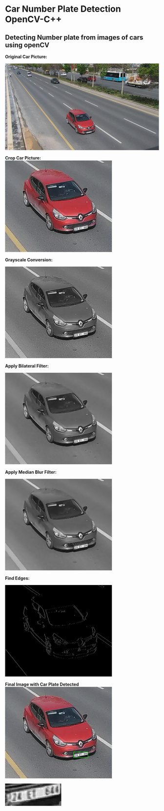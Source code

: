 # Car Number Plate Detection OpenCV-C++ <br/>
## Detecting Number plate from images of cars using openCV <br/>

**Original Car Picture:** <br/>

![](https://github.com/bunyaminsenel/ISSD-Internship/blob/master/PlateRecognition/Images/Input.jpg) <br/>

**Crop Car Picture:** <br/>
![](https://github.com/bunyaminsenel/ISSD-Internship/blob/master/PlateRecognition/Images/crop.png) <br/>

**Grayscale Conversion:** <br/>

![](https://github.com/bunyaminsenel/ISSD-Internship/blob/master/PlateRecognition/Images/gray.png) <br/>

**Apply Bilateral Filter:** <br/>

![](https://github.com/bunyaminsenel/ISSD-Internship/blob/master/PlateRecognition/Images/bilateral.png) <br/>

**Apply Median Blur Filter:** <br/>

![](https://github.com/bunyaminsenel/ISSD-Internship/blob/master/PlateRecognition/Images/median.png) <br/>

**Find Edges:** <br/>

![](https://github.com/bunyaminsenel/ISSD-Internship/blob/master/PlateRecognition/Images/cannyout.png) <br/>

**Final Image with Car Plate Detected** <br/>
![](https://github.com/bunyaminsenel/ISSD-Internship/blob/master/PlateRecognition/Images/output.png) <br/>

![](https://github.com/bunyaminsenel/ISSD-Internship/blob/master/PlateRecognition/Images/plate.png)
